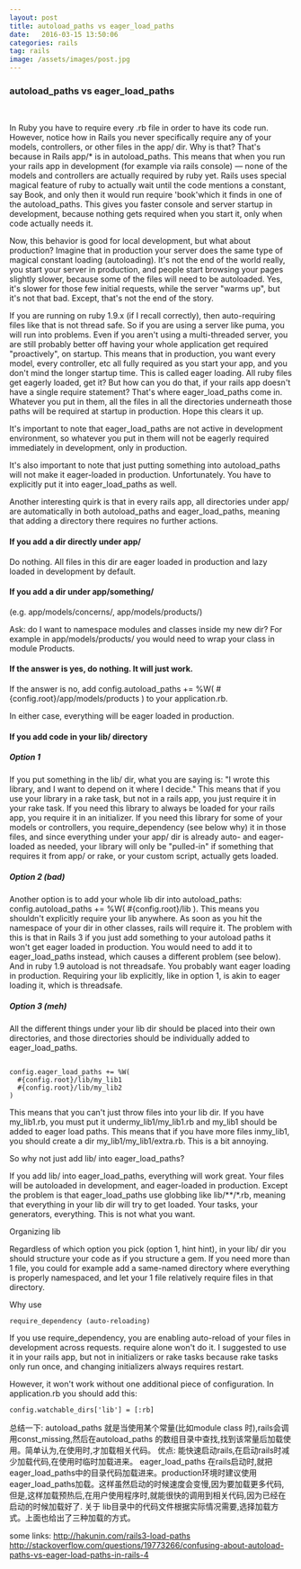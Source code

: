 ```yaml
---
layout: post
title: autoload_paths vs eager_load_paths
date:   2016-03-15 13:50:06
categories: rails
tag: rails
image: /assets/images/post.jpg
---
```


### autoload_paths vs eager_load_paths

<br>

In Ruby you have to require every .rb file in order to have its code run. However, notice how in Rails you never specifically require any of your models, controllers, or other files in the app/ dir. Why is that? That's because in Rails app/* is in autoload_paths. This means that when you run your rails app in development (for example via rails console) — none of the models and controllers are actually required by ruby yet. Rails uses special magical feature of ruby to actually wait until the code mentions a constant, say Book, and only then it would run require 'book'which it finds in one of the autoload_paths. This gives you faster console and server startup in development, because nothing gets required when you start it, only when code actually needs it.

Now, this behavior is good for local development, but what about production? Imagine that in production your server does the same type of magical constant loading (autoloading). It's not the end of the world really, you start your server in production, and people start browsing your pages slightly slower, because some of the files will need to be autoloaded. Yes, it's slower for those few initial requests, while the server "warms up", but it's not that bad. Except, that's not the end of the story.

If you are running on ruby 1.9.x (if I recall correctly), then auto-requiring files like that is not thread safe. So if you are using a server like puma, you will run into problems. Even if you aren't using a multi-threaded server, you are still probably better off having your whole application get required "proactively", on startup. This means that in production, you want every model, every controller, etc all fully required as you start your app, and you don't mind the longer startup time. This is called eager loading. All ruby files get eagerly loaded, get it? But how can you do that, if your rails app doesn't have a single require statement? That's where eager_load_paths come in. Whatever you put in them, all the files in all the directories underneath those paths will be required at startup in production. Hope this clears it up.

It's important to note that eager_load_paths are not active in development environment, so whatever you put in them will not be eagerly required immediately in development, only in production.

It's also important to note that just putting something into autoload_paths will not make it eager-loaded in production. Unfortunately. You have to explicitly put it into eager_load_paths as well.

Another interesting quirk is that in every rails app, all directories under app/ are automatically in both autoload_paths and eager_load_paths, meaning that adding a directory there requires no further actions.



#### If you add a dir directly under app/

Do nothing. All files in this dir are eager loaded in production and lazy loaded in development by default.

#### If you add a dir under app/something/

(e.g. app/models/concerns/, app/models/products/)

Ask: do I want to namespace modules and classes inside my new dir? For example in app/models/products/ you would need to wrap your class in module Products.

#### If the answer is yes, do nothing. It will just work.

If the answer is no, add config.autoload_paths += %W( #{config.root}/app/models/products ) to your application.rb.

In either case, everything will be eager loaded in production.

#### If you add code in your lib/ directory

##### Option 1

If you put something in the lib/ dir, what you are saying is: "I wrote this library, and I want to depend on it where I decide." This means that if you use your library in a rake task, but not in a rails app, you just require it in your rake task. If you need this library to always be loaded for your rails app, you require it in an initializer. If you need this library for some of your models or controllers, you require_dependency (see below why) it in those files, and since everything under your app/ dir is already auto- and eager- loaded as needed, your library will only be "pulled-in" if something that requires it from app/ or rake, or your custom script, actually gets loaded.

##### Option 2 (bad)

Another option is to add your whole lib dir into autoload_paths: config.autoload_paths += %W( #{config.root}/lib ). This means you shouldn't explicitly require your lib anywhere. As soon as you hit the namespace of your dir in other classes, rails will require it. The problem with this is that in Rails 3 if you just add something to your autoload paths it won't get eager loaded in production. You would need to add it to eager_load_paths instead, which causes a different problem (see below). And in ruby 1.9 autoload is not threadsafe. You probably want eager loading in production. Requiring your lib explicitly, like in option 1, is akin to eager loading it, which is threadsafe.

##### Option 3 (meh)

All the different things under your lib dir should be placed into their own directories, and those directories should be individually added to eager_load_paths.

```

config.eager_load_paths += %W(
  #{config.root}/lib/my_lib1
  #{config.root}/lib/my_lib2
)

```

This means that you can't just throw files into your lib dir. If you have my_lib1.rb, you must put it undermy_lib1/my_lib1.rb and my_lib1 should be added to eager load paths. This means that if you have more files inmy_lib1, you should create a dir my_lib1/my_lib1/extra.rb. This is a bit annoying.

So why not just add lib/ into eager_load_paths?

If you add lib/ into eager_load_paths, everything will work great. Your files will be autoloaded in development, and eager-loaded in production. Except the problem is that eager_load_paths use globbing like lib/**/*.rb, meaning that everything in your lib dir will try to get loaded. Your tasks, your generators, everything. This is not what you want.

Organizing lib

Regardless of which option you pick (option 1, hint hint), in your lib/ dir you should structure your code as if you structure a gem. If you need more than 1 file, you could for example add a same-named directory where everything is properly namespaced, and let your 1 file relatively require files in that directory.

Why use

```
require_dependency (auto-reloading)
```

If you use require_dependency, you are enabling auto-reload of your files in development across requests. require alone won't do it. I suggested to use it in your rails app, but not in initializers or rake tasks because rake tasks only run once, and changing initializers always requires restart.

However, it won't work without one additional piece of configuration. In application.rb you should add this:

```
config.watchable_dirs['lib'] = [:rb]
```

总结一下:
autoload_paths 就是当使用某个常量(比如module class 时),rails会调用const_missing,然后在autoload_paths 的数组目录中查找,找到该常量后加载使用。简单认为,在使用时,才加载相关代码。
优点: 能快速启动rails,在启动rails时减少加载代码,在使用时临时加载进来。
eager_load_paths 在rails启动时,就把eager_load_paths中的目录代码加载进来。production环境时建议使用eager_load_paths加载。这样虽然启动的时候速度会变慢,因为要加载更多代码,
但是,这样加载预热后,在用户使用程序时,就能很快的调用到相关代码,因为已经在启动的时候加载好了.
关于 lib目录中的代码文件根据实际情况需要,选择加载方式。上面也给出了三种加载的方式。


some links:
http://hakunin.com/rails3-load-paths
http://stackoverflow.com/questions/19773266/confusing-about-autoload-paths-vs-eager-load-paths-in-rails-4
